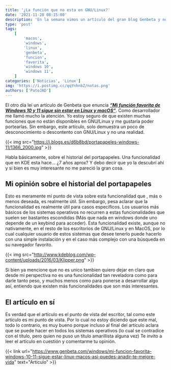 ```yaml
---
title: '¿La función que no esta en GNU/Linux?'
date: '2021-11-28 08:15:00'
description: 'En la semana vimos un artículo del gran blog Genbeta y nos pareció correcto hacer una reflexión sobre dicha publicación.'
type: 'post'
tags:
    [
        'macos',
        'windows',
        'linux',
        'genbeta',
        'funcion',
        'favorita',
        'windows 10',
        'windows 11',
    ]
categories: ['Noticias', 'Linux']
img: 'https://i.postimg.cc/qqYnhnbZ/notas.png'
authors: ['PatoJAD']
---
```


El otro día leí un artículo de Genbeta que enuncia **_[“Mi función favorita de Windows 10 y 11 sigue sin estar en Linux y macOS”](https://www.genbeta.com/windows/mi-funcion-favorita-windows-10-11-sigue-estar-linux-macos-asi-puedes-anadir-te-mejore-vida)_**. Como desarrollador me llamó mucho la atención. Yo estoy seguro de que existen muchas funciones que no están disponibles en GNU/Linux y me gustaría poder portearlas. Sin embargo, este artículo, solo demuestra un poco de desconocimiento o descontento con GNU/Linux y no una realidad.

{{< img src="https://i.blogs.es/d6b8bd/portapapeles-windows-11/1366_2000.jpg" >}}

Habla básicamente, sobre el historial del portapapeles. Una funcionalidad que en KDE esta hace… ¿7 años aprox? Y debo decir que yo la descubrí ahí y si bien es muy interesante no me pareció la gran cosa.

## Mi opinión sobre el historial del portapapeles

Esto es meramente mi punto de vista sobre esta funcionalidad que , más o menos deseada, es realmente útil. Sin embargo, pesa aclarar que la funcionalidad es realmente útil para casos específicos. Los usuarios más básicos de los sistemas operativos no recurren a estas funcionalidades que suelen ser bastantes escondidas (Más que nada en windows donde uno depende de un keybind para acceder). Esta funcionalidad existe, aunque no nativamente, en el resto de los escritorios de GNU/Linux y en MacOS, por lo cual cualquier usuario de estos sistemas que desee tenerlo puede hacerlo con una simple instalación y en el caso más complejo con una búsqueda en su navegador favorito.

{{< img src="http://www.kdeblog.com/wp-content/uploads/2016/03/Klipper.png" >}}

Si bien ya mencione que no es unico tambien quiero dejar en claro que desde mi perspectiva no es una funcionalidad tan reveladora como para darle tanto peso, y muchos menos como para ponerse a desarrollar algo así, entiendo que existen más funcionalidades que son más interesantes.

## El artículo en sí

Es verdad que el artículo es el punto de vista del escritor, tal como este artículo es mi punto de vista. Por lo cual no estoy diciendo que este mal, todo lo contrario, es muy bueno porque incluso al final del artículo aclara que se puede hacer en todos los sistemas operativos (lo cual se contradice con el título, pero quien no puso un título amarillista alguna vez)
Te invito a leer el artículo en cuestión y comentarme tu opinión.

{{< link url="https://www.genbeta.com/windows/mi-funcion-favorita-windows-10-11-sigue-estar-linux-macos-asi-puedes-anadir-te-mejore-vida" text="Articulo" >}}
